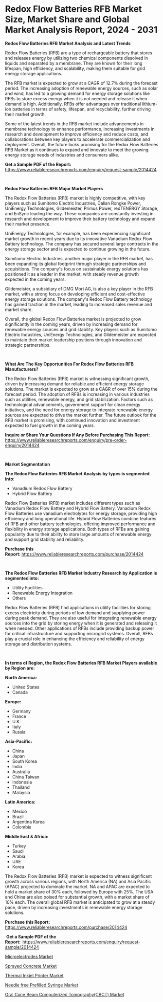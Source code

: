 <p><h1>Redox Flow Batteries RFB Market Size, Market Share and Global Market Analysis Report, 2024 - 2031</h1></p><p><strong>Redox Flow Batteries RFB Market Analysis and Latest Trends</strong></p>
<p><p>Redox Flow Batteries (RFB) are a type of rechargeable battery that stores and releases energy by utilizing two chemical components dissolved in liquids and separated by a membrane. They are known for their long lifespan, high efficiency, and scalability, making them suitable for grid energy storage applications.</p><p>The RFB market is expected to grow at a CAGR of 12.7% during the forecast period. The increasing adoption of renewable energy sources, such as solar and wind, has led to a growing demand for energy storage solutions like RFBs to store excess energy when it is not needed and release it when demand is high. Additionally, RFBs offer advantages over traditional lithium-ion batteries in terms of safety, lifespan, and recyclability, further driving their market growth.</p><p>Some of the latest trends in the RFB market include advancements in membrane technology to enhance performance, increasing investments in research and development to improve efficiency and reduce costs, and collaborations between key players to accelerate commercialization and deployment. Overall, the future looks promising for the Redox Flow Batteries RFB Market as it continues to expand and innovate to meet the growing energy storage needs of industries and consumers alike.</p></p>
<p><strong>Get a Sample PDF of the Report:&nbsp;</strong> <a href="https://www.reliableresearchreports.com/enquiry/request-sample/2014424">https://www.reliableresearchreports.com/enquiry/request-sample/2014424</a></p>
<p>&nbsp;</p>
<p><strong>Redox Flow Batteries RFB Major Market Players</strong></p>
<p><p>The Redox Flow Batteries (RFB) market is highly competitive, with key players such as Sumitomo Electric Industries, Dalian Rongke Power, UniEnergy Technologies, Gildemeister, Primus Power, redTENERGY Storage, and EnSync leading the way. These companies are constantly investing in research and development to improve their battery technology and expand their market presence.</p><p>UniEnergy Technologies, for example, has been experiencing significant market growth in recent years due to its innovative Vanadium Redox Flow Battery technology. The company has secured several large contracts in the energy storage sector and is expected to continue growing in the future.</p><p>Sumitomo Electric Industries, another major player in the RFB market, has been expanding its global footprint through strategic partnerships and acquisitions. The company's focus on sustainable energy solutions has positioned it as a leader in the market, with steady revenue growth expected in the coming years.</p><p>Gildemeister, a subsidiary of DMG Mori AG, is also a key player in the RFB market, with a strong focus on developing efficient and cost-effective energy storage solutions. The company's Redox Flow Battery technology has gained traction in the market, leading to increased sales revenue and market share.</p><p>Overall, the global Redox Flow Batteries market is projected to grow significantly in the coming years, driven by increasing demand for renewable energy sources and grid stability. Key players such as Sumitomo Electric Industries, UniEnergy Technologies, and Gildemeister are expected to maintain their market leadership positions through innovation and strategic partnerships.</p></p>
<p>&nbsp;</p>
<p><strong>What Are The Key Opportunities For Redox Flow Batteries RFB Manufacturers?</strong></p>
<p><p>The Redox Flow Batteries (RFB) market is witnessing significant growth, driven by increasing demand for reliable and efficient energy storage solutions. The market is expected to grow at a CAGR of over 15% during the forecast period. The adoption of RFBs is increasing in various industries such as utilities, renewable energy, and grid stabilization. Factors such as technological advancements, government support for clean energy initiatives, and the need for energy storage to integrate renewable energy sources are expected to drive the market further. The future outlook for the RFB market is promising, with continued innovation and investment expected to fuel growth in the coming years.</p></p>
<p><strong>Inquire or Share Your Questions If Any Before Purchasing This Report:</strong> <a href="https://www.reliableresearchreports.com/enquiry/pre-order-enquiry/2014424">https://www.reliableresearchreports.com/enquiry/pre-order-enquiry/2014424</a></p>
<p>&nbsp;</p>
<p><strong>Market Segmentation</strong></p>
<p><strong>The Redox Flow Batteries RFB Market Analysis by types is segmented into:</strong></p>
<p><ul><li>Vanadium Redox Flow Battery</li><li>Hybrid Flow Battery</li></ul></p>
<p><p>Redox Flow Batteries (RFB) market includes different types such as Vanadium Redox Flow Battery and Hybrid Flow Battery. Vanadium Redox Flow Batteries use vanadium electrolytes for energy storage, providing high efficiency and long operational life. Hybrid Flow Batteries combine features of RFB and other battery technologies, offering improved performance and flexibility in energy storage applications. Both types of RFBs are gaining popularity due to their ability to store large amounts of renewable energy and support grid stability and reliability.</p></p>
<p><strong>Purchase this Report:&nbsp;</strong><a href="https://www.reliableresearchreports.com/purchase/2014424">https://www.reliableresearchreports.com/purchase/2014424</a></p>
<p>&nbsp;</p>
<p><strong>The Redox Flow Batteries RFB Market Industry Research by Application is segmented into:</strong></p>
<p><ul><li>Utility Facilities</li><li>Renewable Energy Integration</li><li>Others</li></ul></p>
<p><p>Redox Flow Batteries (RFB) find applications in utility facilities for storing excess electricity during periods of low demand and supplying power during peak demand. They are also useful for integrating renewable energy sources into the grid by storing energy when it is generated and releasing it when needed. Other applications of RFBs include providing backup power for critical infrastructure and supporting microgrid systems. Overall, RFBs play a crucial role in enhancing the efficiency and reliability of energy storage and distribution systems.</p></p>
<p>&nbsp;</p>
<p><strong>In terms of Region, the Redox Flow Batteries RFB Market Players available by Region are:</strong></p>
<p>
    <p> <strong> North America: </strong>
        <ul>
            <li>United States</li>
            <li>Canada</li>
        </ul>
        </p> 
    <p> <strong> Europe: </strong>
        <ul>
            <li>Germany</li>
            <li>France</li>
            <li>U.K.</li>
            <li>Italy</li>
            <li>Russia</li>
        </ul>
        </p> 
    <p> <strong> Asia-Pacific: </strong>
        <ul>
            <li>China</li>
            <li>Japan</li>
            <li>South Korea</li>
            <li>India</li>
            <li>Australia</li>
            <li>China Taiwan</li>
            <li>Indonesia</li>
            <li>Thailand</li>
            <li>Malaysia</li>
        </ul>
        </p> 
    <p> <strong> Latin America: </strong>
        <ul>
            <li>Mexico</li>
            <li>Brazil</li>
            <li>Argentina Korea</li>
            <li>Colombia</li>
        </ul>
        </p> 
    <p> <strong> Middle East & Africa: </strong>
        <ul>
            <li>Turkey</li>
            <li>Saudi</li>
            <li>Arabia</li>
            <li>UAE</li>
            <li>Korea</li>
        </ul>
    </p>
    </p>
<p><p>The Redox Flow Batteries (RFB) market is expected to witness significant growth across various regions, with North America (NA) and Asia Pacific (APAC) projected to dominate the market. NA and APAC are expected to hold a market share of 30% each, followed by Europe with 25%. The USA and China are also poised for substantial growth, with a market share of 10% each. The overall global RFB market is anticipated to grow at a steady pace, driven by increasing investments in renewable energy storage solutions.</p></p>
<p><strong>Purchase this Report: </strong><a href="https://www.reliableresearchreports.com/purchase/2014424">https://www.reliableresearchreports.com/purchase/2014424</a></p>
<p>&nbsp;<strong>Get a Sample PDF of the Report:&nbsp;&nbsp;</strong><a href="https://www.reliableresearchreports.com/enquiry/request-sample/2014424">https://www.reliableresearchreports.com/enquiry/request-sample/2014424</a></p>
<p><strong></strong></p>
<p><p><a href="https://view.publitas.com/reportprime-1/microelectrodes-market-size-and-examines-its-market-scope-with-a-primary-focus-on-growth-opportunities-and-forecasted-trends-spanning-from-2024-to-2031/">Microelectrodes Market</a></p><p><a href="https://view.publitas.com/reportprime-1/sprayed-concrete-market-size-and-growth-market-segmentation-regional-and-country-breakdowns-and-market-trends-for-period-from-2024-2031/">Sprayed Concrete Market</a></p><p><a href="https://adventurous-uranium-ef9.notion.site/Thermal-Inkjet-Printer-Market-Research-Report-Reveals-The-Latest-Trends-And-Opportunities-of-this-Ma-d5571ee25d264a0797ee0c9b1e44969f">Thermal Inkjet Printer Market</a></p><p><a href="https://github.com/jj19131/Market-Research-Report-List-1/blob/main/needle-free-prefilled-syringe-market.md">Needle free Prefilled Syringe Market</a></p><p><a href="https://extreme-scabiosa-c81.notion.site/Insights-into-Oral-Cone-Beam-Computerized-Tomography-CBCT-Market-Size-Analysing-Market-Share-Tren-18da46b28a0e41a9a3e15244ba5d56bb">Oral Cone Beam Computerized Tomography(CBCT) Market</a></p></p>